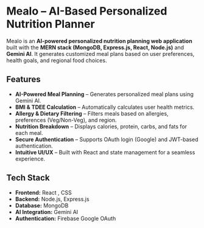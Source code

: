 # Mealo – AI-Based Personalized Nutrition Planner

Mealo is an **AI-powered personalized nutrition planning web application** built with the **MERN stack (MongoDB, Express.js, React, Node.js)** and **Gemini AI**. It generates customized meal plans based on user preferences, health goals, and regional food choices.


## Features

- **AI-Powered Meal Planning** – Generates personalized meal plans using Gemini AI.  
- **BMI & TDEE Calculation** – Automatically calculates user health metrics.  
- **Allergy & Dietary Filtering** – Filters meals based on allergies, preferences (Veg/Non-Veg), and region.  
- **Nutrition Breakdown** – Displays calories, protein, carbs, and fats for each meal.    
- **Secure Authentication** – Supports OAuth login (Google) and JWT-based authentication.  
- **Intuitive UI/UX** – Built with React and state management for a seamless experience.


## Tech Stack

- **Frontend:** React , CSS  
- **Backend:** Node.js, Express.js  
- **Database:** MongoDB  
- **AI Integration:** Gemini AI  
- **Authentication:** Firebase Google OAuth  
 
